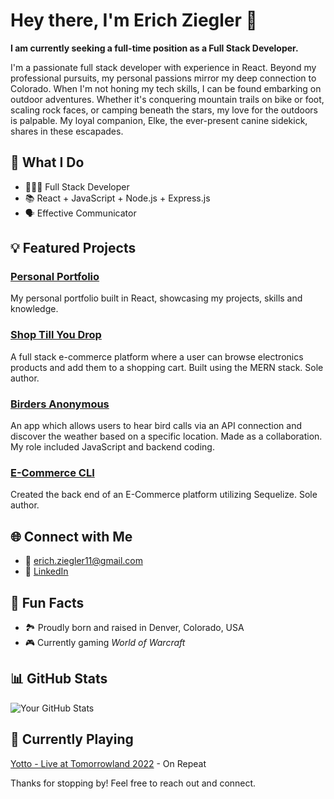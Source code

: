 # Hey there, I'm Erich Ziegler 👋

**I am currently seeking a full-time position as a Full Stack Developer.**

I'm a passionate full stack developer with experience in React. Beyond my professional pursuits, my personal passions mirror my deep connection to Colorado. When I'm not honing my tech skills, I can be found embarking on outdoor adventures. Whether it's conquering mountain trails on bike or foot, scaling rock faces, or camping beneath the stars, my love for the outdoors is palpable. My loyal companion, Elke, the ever-present canine sidekick, shares in these escapades.

## 🌟 What I Do

- 🧑🏻‍💻 Full Stack Developer
- 📚 React + JavaScript + Node.js + Express.js
- 🗣️ Effective Communicator

## 💡 Featured Projects

### [Personal Portfolio](https://github.com/eziegler11/current-personal-portfolio)
My personal portfolio built in React, showcasing my projects, skills and knowledge.

### [Shop Till You Drop](https://github.com/eziegler11/shop-till-you-drop)
A full stack e-commerce platform where a user can browse electronics products and add them to a shopping cart. Built using the MERN stack. Sole author.

### [Birders Anonymous](https://github.com/eziegler11/birders-anonymous)
An app which allows users to hear bird calls via an API connection and discover the weather based on a specific location. Made as a collaboration. My role included JavaScript and backend coding.

### [E-Commerce CLI](https://github.com/eziegler11/back-end-ecommerce-CL-app)
Created the back end of an E-Commerce platform utilizing Sequelize. Sole author.

## 🌐 Connect with Me

- 📧 [erich.ziegler11@gmail.com](mailto:erich.ziegler11@gmail.com)
- 💼 [LinkedIn](https://www.linkedin.com/in/erichziegler/)

## 🌱 Fun Facts

- 🏞️ Proudly born and raised in Denver, Colorado, USA
- 🎮 Currently gaming *World of Warcraft*

## 📊 GitHub Stats

![Your GitHub Stats](https://github-readme-stats.vercel.app/api?username=eziegler11&show_icons=true)

## 🎵 Currently Playing

[Yotto - Live at Tomorrowland 2022](https://youtu.be/q7MbD2Hy8JI) - On Repeat

Thanks for stopping by! Feel free to reach out and connect.

